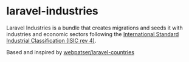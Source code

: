 # laravel-industries
Laravel Industries is a bundle that creates migrations and seeds it with industries and economic sectors following the [International Standard Industrial Classification (ISIC rev 4)](http://unstats.un.org/unsd/cr/registry/isic-4.asp).

Based and inspired by [webpatser/laravel-countries](https://github.com/webpatser/laravel-countries)
